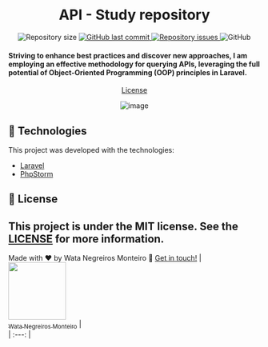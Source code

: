 <h1 align="center">



<br>
API - Study repository
</h1>

<p align="center">

  <img alt="Repository size" src="https://img.shields.io/github/repo-size/WataNegreirosMonteiro/laravel-api.svg">
  <a href="https://github.com/WataNegreirosMonteiro">
    <img alt="GitHub last commit" src="https://img.shields.io/github/last-commit/WataNegreirosMonteiro/laravel-api.svg">
  </a>

  <a href="https://github.com/lukemorales/bancointer/issues">
    <img alt="Repository issues" src="https://img.shields.io/github/issues/WataNegreirosMonteiro/laravel-api.svg">
  </a>

  <img alt="GitHub" src="https://img.shields.io/github/license/WataNegreirosMonteiro/laravel-api.svg">
</p>

<h4>

Striving to enhance best practices and discover new approaches, I am employing an effective methodology for querying APIs, leveraging the full potential of Object-Oriented Programming (OOP) principles in Laravel.

</h4>

<p align="center">
  <a href="#memo-license">License</a>
</p>

<div align="center">

![image](https://appmaster.io/api/_files/ksS4LREjVDEfr52cscyyaW/download/)

</div>

## :rocket: Technologies

This project was developed with the technologies:

- [Laravel](https://laravel.com/)
- [PhpStorm](https://www.jetbrains.com/phpstorm/promo/?source=google&medium=cpc&campaign=AMER_en_BR_PhpStorm_Branded&term=phpstorm&content=540304889981&gad=1&gclid=CjwKCAiAjfyqBhAsEiwA-UdzJFM5CDwBPAuoc9godeizCFTQSUHczNQ9v7cUZVB9PWffZz4OUr5TZxoCySwQAvD_BwE)

## :memo: License

This project is under the MIT license. See the [LICENSE](https://github.com/WataNegreirosMonteiro/laravel-api/blob/dev/LICENSE) for more information.
---

Made with ♥ by Wata Negreiros Monteiro :wave: [Get in touch!](https://www.linkedin.com/in/wata-negreiros-monteiro-2a94ab1a7/)
| [<img src="https://avatars.githubusercontent.com/u/90472705?v=4" width=115><br><sub>Wata Negreiros Monteiro</sub>](https://github.com/WataNegreirosMonteiro) |  
| :---: | 
